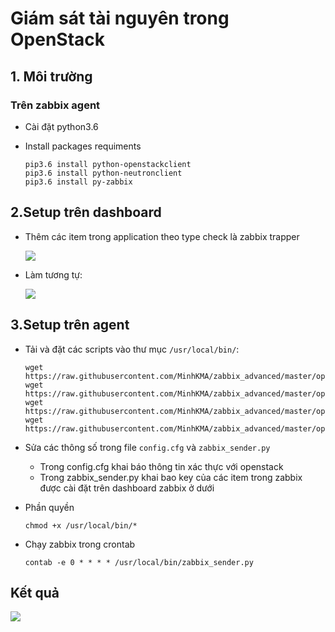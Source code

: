 # Giám sát tài nguyên trong OpenStack

## 1. Môi trường

### Trên zabbix agent 

- Cài đặt python3.6
- Install packages requiments

    ```
    pip3.6 install python-openstackclient
    pip3.6 install python-neutronclient
    pip3.6 install py-zabbix
    ```

## 2.Setup trên dashboard

- Thêm các item trong application theo type check là zabbix trapper 

    <img src="https://i.imgur.com/MK3bWSo.png">

- Làm tương tự:

    <img src="https://i.imgur.com/wn4IJyk.png">

## 3.Setup trên agent

- Tải và đặt các scripts vào thư mục `/usr/local/bin/`:

    ```
    wget https://raw.githubusercontent.com/MinhKMA/zabbix_advanced/master/openstack/check_status/config.cfg
    wget https://raw.githubusercontent.com/MinhKMA/zabbix_advanced/master/openstack/check_status/client.py
    wget https://raw.githubusercontent.com/MinhKMA/zabbix_advanced/master/openstack/check_status/utils.py
    wget https://raw.githubusercontent.com/MinhKMA/zabbix_advanced/master/openstack/check_status/zabbix_sender.py
    ```

- Sửa các thông số trong file `config.cfg` và `zabbix_sender.py`

    + Trong config.cfg khai báo thông tin xác thực với openstack
    + Trong zabbix_sender.py khai bao key của các item trong zabbix được cài đặt trên dashboard zabbix ở dưới 

- Phần quyền

    ```
    chmod +x /usr/local/bin/*
    ````

- Chạy zabbix trong crontab 

    ```
    contab -e 0 * * * * /usr/local/bin/zabbix_sender.py
    ```

## Kết quả 

<img src="https://i.imgur.com/b80XH6C.png">